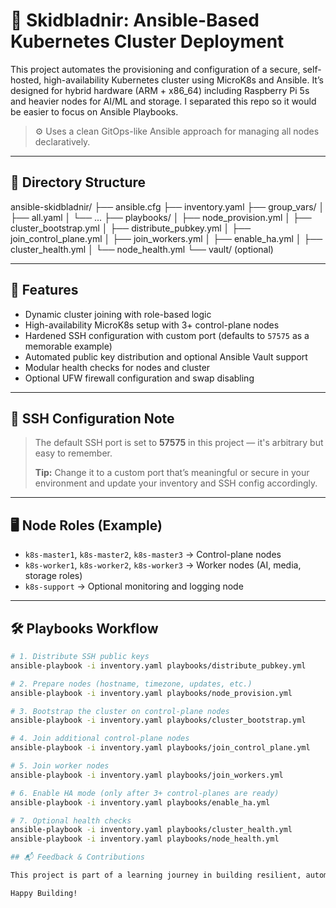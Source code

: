 # 🚀 Skidbladnir: Ansible-Based Kubernetes Cluster Deployment

This project automates the provisioning and configuration of a secure, self-hosted, high-availability Kubernetes cluster using MicroK8s and Ansible. It’s designed for hybrid hardware (ARM + x86_64) including Raspberry Pi 5s and heavier nodes for AI/ML and storage. I separated this repo so it would be easier to focus on Ansible Playbooks.

> ⚙️ Uses a clean GitOps-like Ansible approach for managing all nodes declaratively.

---

## 📁 Directory Structure

ansible-skidbladnir/
├── ansible.cfg
├── inventory.yaml
├── group_vars/
│ ├── all.yaml
│ └── ...
├── playbooks/
│ ├── node_provision.yml
│ ├── cluster_bootstrap.yml
│ ├── distribute_pubkey.yml
│ ├── join_control_plane.yml
│ ├── join_workers.yml
│ ├── enable_ha.yml
│ ├── cluster_health.yml
│ └── node_health.yml
└── vault/ (optional)


---

## 🔧 Features

- Dynamic cluster joining with role-based logic
- High-availability MicroK8s setup with 3+ control-plane nodes
- Hardened SSH configuration with custom port (defaults to `57575` as a memorable example)
- Automated public key distribution and optional Ansible Vault support
- Modular health checks for nodes and cluster
- Optional UFW firewall configuration and swap disabling

---

## 📌 SSH Configuration Note

> The default SSH port is set to **57575** in this project — it's arbitrary but easy to remember.
>
> **Tip:** Change it to a custom port that’s meaningful or secure in your environment and update your inventory and SSH config accordingly.

---

## 🖥️ Node Roles (Example)

- `k8s-master1`, `k8s-master2`, `k8s-master3` → Control-plane nodes
- `k8s-worker1`, `k8s-worker2`, `k8s-worker3` → Worker nodes (AI, media, storage roles)
- `k8s-support` → Optional monitoring and logging node

---

## 🛠️ Playbooks Workflow

```bash
# 1. Distribute SSH public keys
ansible-playbook -i inventory.yaml playbooks/distribute_pubkey.yml

# 2. Prepare nodes (hostname, timezone, updates, etc.)
ansible-playbook -i inventory.yaml playbooks/node_provision.yml

# 3. Bootstrap the cluster on control-plane nodes
ansible-playbook -i inventory.yaml playbooks/cluster_bootstrap.yml

# 4. Join additional control-plane nodes
ansible-playbook -i inventory.yaml playbooks/join_control_plane.yml

# 5. Join worker nodes
ansible-playbook -i inventory.yaml playbooks/join_workers.yml

# 6. Enable HA mode (only after 3+ control-planes are ready)
ansible-playbook -i inventory.yaml playbooks/enable_ha.yml

# 7. Optional health checks
ansible-playbook -i inventory.yaml playbooks/cluster_health.yml
ansible-playbook -i inventory.yaml playbooks/node_health.yml

## 📬 Feedback & Contributions

This project is part of a learning journey in building resilient, automated clusters. Feedback, PRs, or forks are welcome!

Happy Building!
